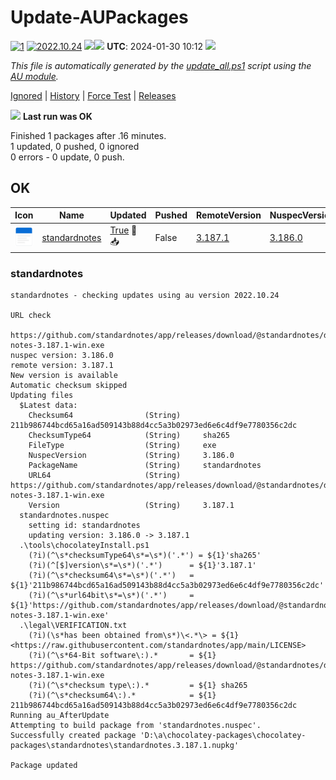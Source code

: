 # Update-AUPackages
[![1](https://img.shields.io/badge/AU%20packages-1-red.svg)](#ok)
[![2022.10.24](https://img.shields.io/badge/AU-2022.10.24-blue.svg)](https://www.powershellgallery.com/packages/AU)
[![](http://transparent-favicon.info/favicon.ico)](#)[![](http://transparent-favicon.info/favicon.ico)](#)
**UTC**: 2024-01-30 10:12 [![](http://transparent-favicon.info/favicon.ico)](#) [](https://github.com/)

_This file is automatically generated by the [update_all.ps1](https://github.com/majkinetor/au-packages-template/blob/master/update_all.ps1) script using the [AU module](https://github.com/majkinetor/au)._

[Ignored](#ignored) | [History](#update-history) | [Force Test](https://gist.github.com/) | [Releases](https://github.com//tags)

<img src='https://cdn.jsdelivr.net/gh/majkinetor/au@master/AU/Plugins/Report/r_ok.png' width='24'> **Last run was OK**

Finished 1 packages after .16 minutes.  
1 updated, 0 pushed, 0 ignored  
0 errors - 0 update, 0 push.  


## OK


|Icon|Name|Updated|Pushed|RemoteVersion|NuspecVersion|
|---|---|---|---|---|---|
|<img src="https://raw.githubusercontent.com/standardnotes/app/main/packages/desktop/build/icon/Icon-512x512.png" width="32" height="32"/>|[standardnotes](https://chocolatey.org/packages/standardnotes/3.187.1)|[True](#standardnotes) &#x1F538; &#x1F4E5;|False|[3.187.1](https://standardnotes.com)|[3.186.0](https://github.com/USERNAME/REPOSITORY-NAME/tree/master/automatic/standardnotes)|


### standardnotes



```
standardnotes - checking updates using au version 2022.10.24

URL check
  https://github.com/standardnotes/app/releases/download/@standardnotes/desktop@3.187.1/standard-notes-3.187.1-win.exe
nuspec version: 3.186.0
remote version: 3.187.1
New version is available
Automatic checksum skipped
Updating files
  $Latest data:
    Checksum64                (String)     211b986744bcd65a16ad509143b88d4cc5a3b02973ed6e6c4df9e7780356c2dc
    ChecksumType64            (String)     sha265
    FileType                  (String)     exe
    NuspecVersion             (String)     3.186.0
    PackageName               (String)     standardnotes
    URL64                     (String)     https://github.com/standardnotes/app/releases/download/@standardnotes/desktop@3.187.1/standard-notes-3.187.1-win.exe
    Version                   (String)     3.187.1
  standardnotes.nuspec
    setting id: standardnotes
    updating version: 3.186.0 -> 3.187.1
  .\tools\chocolateyInstall.ps1
    (?i)(^\s*checksumType64\s*=\s*)('.*') = ${1}'sha265'
    (?i)(^[$]version\s*=\s*)('.*')      = ${1}'3.187.1'
    (?i)(^\s*checksum64\s*=\s*)('.*')   = ${1}'211b986744bcd65a16ad509143b88d4cc5a3b02973ed6e6c4df9e7780356c2dc'
    (?i)(^\s*url64bit\s*=\s*)('.*')     = ${1}'https://github.com/standardnotes/app/releases/download/@standardnotes/desktop@3.187.1/standard-notes-3.187.1-win.exe'
  .\legal\VERIFICATION.txt
    (?i)(\s*has been obtained from\s*)\<.*\> = ${1}<https://raw.githubusercontent.com/standardnotes/app/main/LICENSE>
    (?i)(^\s*64-Bit software\:).*       = ${1} https://github.com/standardnotes/app/releases/download/@standardnotes/desktop@3.187.1/standard-notes-3.187.1-win.exe
    (?i)(^\s*checksum type\:).*         = ${1} sha265
    (?i)(^\s*checksum64\:).*            = ${1} 211b986744bcd65a16ad509143b88d4cc5a3b02973ed6e6c4df9e7780356c2dc
Running au_AfterUpdate
Attempting to build package from 'standardnotes.nuspec'.
Successfully created package 'D:\a\chocolatey-packages\chocolatey-packages\standardnotes\standardnotes.3.187.1.nupkg'

Package updated
```

